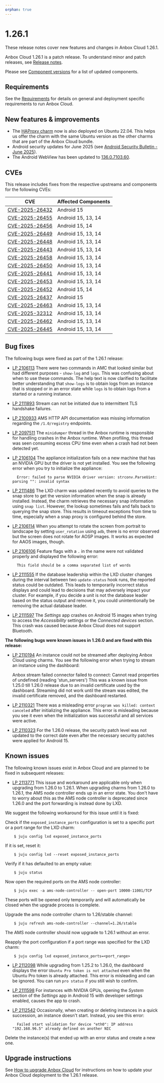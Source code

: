 ```yaml
---
orphan: true
---
```

# 1.26.1

These release notes cover new features and changes in Anbox Cloud 1.26.1.

Anbox Cloud 1.26.1 is a patch release. To understand minor and patch releases, see [Release notes](https://documentation.ubuntu.com/anbox-cloud/en/latest/reference/release-notes/release-notes).

Please see [Component versions](https://documentation.ubuntu.com/anbox-cloud/en/latest/reference/component-versions/) for a list of updated components.

## Requirements

See the [Requirements](https://documentation.ubuntu.com/anbox-cloud/en/latest/reference/requirements/) for details on general and deployment specific requirements to run Anbox Cloud.

## New features & improvements
* The [HAProxy charm](https://charmhub.io/haproxy) now is also deployed on Ubuntu 22.04. This helps us offer the charm with the same Ubuntu version as the other charms that are part of the Anbox Cloud bundle.<!--AC-3329-->
* Android security updates for June 2025 (see [Android Security Bulletin - June 2025](https://source.android.com/docs/security/bulletin/2025-06-01)).
* The Android WebView has been updated to [136.0.7103.60](https://chromereleases.googleblog.com/2025/04/chrome-for-android-update_29.html).<!--AC-3316-->

## CVEs

This release includes fixes from the respective upstreams and components for the following CVEs:

| CVE | Affected Components |
|-----|---------------------|
| [CVE-2025-26432](https://source.android.com/docs/security/bulletin/2025-06-01) | Android 15 |
| [CVE-2025-26455](https://source.android.com/docs/security/bulletin/2025-06-01) | Android 15, 13, 14 |
| [CVE-2025-26456](https://source.android.com/docs/security/bulletin/2025-06-01) | Android 15, 14 |
| [CVE-2025-26449](https://source.android.com/docs/security/bulletin/2025-06-01) | Android 15, 13, 14 |
| [CVE-2025-26448](https://source.android.com/docs/security/bulletin/2025-06-01) | Android 15, 13, 14 |
| [CVE-2025-26443](https://source.android.com/docs/security/bulletin/2025-06-01) | Android 15, 13, 14 |
| [CVE-2025-26458](https://source.android.com/docs/security/bulletin/2025-06-01) | Android 15, 13, 14 |
| [CVE-2025-26450](https://source.android.com/docs/security/bulletin/2025-06-01) | Android 15, 13, 14 |
| [CVE-2025-26441](https://source.android.com/docs/security/bulletin/2025-06-01) | Android 15, 13, 14 |
| [CVE-2025-26453](https://source.android.com/docs/security/bulletin/2025-06-01) | Android 15, 13, 14 |
| [CVE-2025-26452](https://source.android.com/docs/security/bulletin/2025-06-01) | Android 15, 14 |
| [CVE-2025-26437](https://source.android.com/docs/security/bulletin/2025-06-01) | Android 15 |
| [CVE-2025-26463](https://source.android.com/docs/security/bulletin/2025-06-01) | Android 15, 13, 14 |
| [CVE-2025-32312](https://source.android.com/docs/security/bulletin/2025-06-01) | Android 15, 13, 14 |
| [CVE-2025-26462](https://source.android.com/docs/security/bulletin/2025-06-01) | Android 15, 13, 14 |
| [CVE-2025-26445](https://source.android.com/docs/security/bulletin/2025-06-01) | Android 15, 13, 14 |

## Bug fixes

The following bugs were fixed as part of the 1.26.1 release:

* [LP 2106113](https://bugs.launchpad.net/anbox-cloud/+bug/2106113) There were two commands in AMC that looked similar but had different purposes - `show-log` and `logs`. This was confusing about when to use these commands. The help text is now clarified to facilitate better understanding that `show-logs` is to obtain logs from an instance that is stopped or in an error state while `logs` is to obtain logs from a started or a running instance.<!--AC-3293-->
* [LP 2111893](https://bugs.launchpad.net/anbox-cloud/+bug/2111893) Stream can not be initiated due to intermittent TLS handshake failures.
* [LP 2100933](https://bugs.launchpad.net/anbox-cloud/+bug/2100933) AMS HTTP API documentation was missing information regarding the `/1.0/registry` endpoints.
* [LP 2097511](https://bugs.launchpad.net/anbox-cloud/+bug/2097511) The `minidumper` thread in the Anbox runtime is responsible for handling crashes in the Anbox runtime. When profiling, this thread was seen consuming excess CPU time even when a crash had not been detected yet.<!--AC-3330-->
* [LP 2106104](https://bugs.launchpad.net/anbox-cloud/+bug/2106104) The appliance initialization fails on a new machine that has an NVIDIA GPU but the driver is not yet installed. You see the following error when you try to initialize the appliance:<!--AC-3332-->

        Error: failed to parse NVIDIA driver version: strconv.ParseUint: parsing "": invalid syntax
* [LP 2111486](https://bugs.launchpad.net/anbox-cloud/+bug/2111486) The LXD charm was updated recently to avoid queries to the snap store to get the version information when the snap is already installed. Instead, the charm retrieves the necessary snap information using `snap list`.
However, the lookup sometimes fails and falls back to querying the snap store. This results in timeout exceptions from time to time, especially when a snap proxy is configured behind the store.<!--AC-3364-->
* [LP 2106114](https://bugs.launchpad.net/anbox-cloud/+bug/2106114) When you attempt to rotate the screen from portrait to landscape by setting `user_rotation` using `adb`, there is no error observed but the screen does not rotate for AOSP images. It works as expected for AAOS images, though.<!--AC-3370-->
* [LP 2106106](https://bugs.launchpad.net/anbox-cloud/+bug/2106106) Feature flags with a `.` in the name were not validated properly and displayed the following error:

        This field should be a comma separated list of words

* [LP 2111555](https://bugs.launchpad.net/anbox-cloud/+bug/2111555) If the database leadership within the LXD cluster changes during the interval between two `update-status` hook runs, the reported status could be outdated. 
This leads to temporarily incorrect status displays and could lead to decisions that may adversely impact your cluster. For example, if you decide a unit is not the database leader based on the status output and remove it, you could unintentionally be removing the actual database leader.
* [LP 2111597](https://bugs.launchpad.net/anbox-cloud/+bug/2111597) The *Settings* app crashes on Android 15 images when trying to access the *Accessibility* settings or the *Connected devices* section. This crash was caused because Anbox Cloud does not support Bluetooth.

**The following bugs were known issues in 1.26.0 and are fixed with this release:**

* [LP 2110194](https://bugs.launchpad.net/anbox-cloud/+bug/2110194) An instance could not be streamed after deploying Anbox Cloud using charms. You see the following error when trying to stream an instance using the dashboard:<!--AC-3335-->

    Anbox stream failed
    connector failed to connect: Cannot read properties of undefined (reading 'stun_servers')
This was a known issue from 1.25.0 till 1.26.0 release due to an invalid certificate used by the dashboard. Streaming did not work until the stream was edited, the invalid certificate removed, and the dashboard restarted.
* [LP 2110321](https://bugs.launchpad.net/anbox-cloud/+bug/2110321) There was a misleading error `program was killed: context canceled` after initializing the appliance. This error is misleading because you see it even when the initialization was successful and all services were active.<!--AC-3371-->
* [LP 2110323](https://bugs.launchpad.net/anbox-cloud/+bug/2110323) For the 1.26.0 release, the security patch level was not updated to the correct date even after the necessary security patches were applied for Android 15.

## Known issues

The following known issues exist in Anbox Cloud and are planned to be fixed in subsequent releases:

* [LP 2113771](https://bugs.launchpad.net/anbox-cloud/+bug/2113771) This issue and workaround are applicable only when upgrading from 1.26.0 to 1.26.1. When upgrading charms from 1.26.0 to 1.26.1, the AMS node controller ends up in an error state. You don't have to worry about this as the AMS node controller is deprecated since 1.26.0 and the port forwarding is instead done by LXD.

We suggest the following workaround for this issue until it is fixed:

Check if the `exposed_instance_ports` configuration is set to a specific port or a port range for the LXD charm:

        $ juju config lxd exposed_instance_ports

If it is set, reset it:

        $ juju config lxd --reset exposed_instance_ports

Verify if it has defaulted to an empty value:

        $ juju status

Now open the required ports on the AMS node controller:

        $ juju exec -a ams-node-controller -- open-port 10000-11001/TCP

These ports will be opened only temporarily and will automatically be closed when the upgrade process is complete.

Upgrade the ams node controller charm to 1.26/stable channel:

        $ juju refresh ams-node-controller --channel=1.26/stable

The AMS node controller should now upgrade to 1.26.1 without an error.

Reapply the port configuration if a port range was specified for the LXD charm:

        $ juju config lxd exposed_instance_ports=<port_range>

* [LP 2112098](https://bugs.launchpad.net/anbox-cloud/+bug/2112098) While upgrading from 1.25.2 to 1.26.0, the dashboard displays the error `Ubuntu Pro token is not attached` even when the Ubuntu Pro token is already attached. This error is misleading and can be ignored. You can run `pro status` if you still wish to confirm.
* [LP 2111598](https://bugs.launchpad.net/anbox-cloud/+bug/2111598) For instances with NVIDIA GPUs, opening the *System* section of the *Settings* app in Android 15 with developer settings enabled, causes the app to crash.
* [LP 2112542](https://bugs.launchpad.net/anbox-cloud/+bug/2112542) Occasionally, when creating or deleting instances in a quick succession, an instance doesn't start. Instead, you see this error:

        Failed start validation for device "eth0": IP address "192.168.96.5" already defined on another NIC

Delete the instance(s) that ended up with an error status and create a new one.

## Upgrade instructions

See [How to upgrade Anbox Cloud](https://documentation.ubuntu.com/anbox-cloud/en/latest/howto/update/upgrade-anbox/#howto-upgrade-anbox-cloud) for instructions on how to update your Anbox Cloud deployment to the 1.26.1 release.
